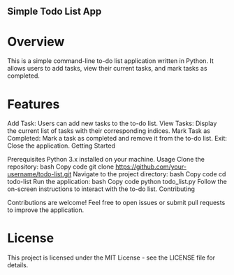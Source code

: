 ## Simple Todo List App

# Overview

This is a simple command-line to-do list application written in Python. It allows users to add tasks, view their current tasks, and mark tasks as completed.

# Features

Add Task: Users can add new tasks to the to-do list.
View Tasks: Display the current list of tasks with their corresponding indices.
Mark Task as Completed: Mark a task as completed and remove it from the to-do list.
Exit: Close the application.
Getting Started

Prerequisites
Python 3.x installed on your machine.
Usage
Clone the repository:
bash
Copy code
git clone https://github.com/your-username/todo-list.git
Navigate to the project directory:
bash
Copy code
cd todo-list
Run the application:
bash
Copy code
python todo_list.py
Follow the on-screen instructions to interact with the to-do list.
Contributing

Contributions are welcome! Feel free to open issues or submit pull requests to improve the application.

# License

This project is licensed under the MIT License - see the LICENSE file for details.
